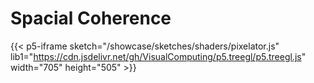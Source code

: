 # Spacial Coherence
{{< p5-iframe sketch="/showcase/sketches/shaders/pixelator.js" lib1="https://cdn.jsdelivr.net/gh/VisualComputing/p5.treegl/p5.treegl.js" width="705" height="505" >}}